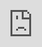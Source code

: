 <a href="http://earthcube.org/" target="_blank"><img src="../images/logo_earthcube_full_horizontal.png" height="100" align="left">
<a href="https://nsf.gov/" target="_blank"><img src="../images/NSF_4-Color_bitmap_Logo.png" width="100" height="100" align="center">
 
  
 
<iframe src="https://docs.google.com/spreadsheets/d/1YZXkBxLeXwRhjSBLKgbQsvKOgfQ-sgLChER1fauEYBE/edit?usp=sharing?&amp;rm=minimal&amp;single=true&amp;"
style="
    position: fixed;
    top: 0px;
    bottom: 0px;
    right: 0px;
    width: 100%;
    border: none;
    margin: 0;
    padding: 0;
    overflow: hidden;
    z-index: 999999;
    height: 100%;
  ">        
        
</iframe>
